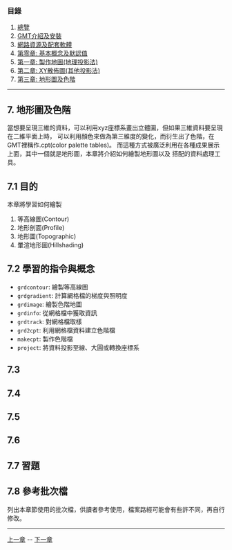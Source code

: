 
### 目錄
1. [總覽](/index.md)
2. [GMT介紹及安裝](/intro_install.md)
3. [網路資源及配套軟體](/net_software.md)
4. [第零章: 基本概念及默認值](/basic_defaults.md)
5. [第一章: 製作地圖(地理投影法)](/projection.md)
6. [第二章: XY散佈圖(其他投影法)](/xy_figure.md)
7. [第三章: 地形圖及色階](/topographic_cpt.md)

---

## 7. 地形圖及色階
當想要呈現三維的資料，可以利用xyz座標系畫出立體圖，但如果三維資料要呈現在二維平面上時，
可以利用顏色來做為第三維度的變化，而衍生出了色階，在GMT裡稱作.cpt(color palette tables)。
而這種方式被廣泛利用在各種成果展示上面，其中一個就是地形圖，本章將介紹如何繪製地形圖以及
搭配的資料處理工具。

## 7.1 目的
本章將學習如何繪製
  1. 等高線圖(Contour)
  2. 地形剖面(Profile)
  3. 地形圖(Topographic)
  4. 暈渲地形圖(Hillshading)

## 7.2 學習的指令與概念

* `grdcontour`: 繪製等高線圖
* `grdgradient`: 計算網格檔的梯度與照明度
* `grdimage`: 繪製色階地圖
* `grdinfo`: 從網格檔中獲取資訊
* `grdtrack`: 對網格檔取樣
* `grd2cpt`: 利用網格檔資料建立色階檔
* `makecpt`: 製作色階檔
* `project`: 將資料投影至線、大圓或轉換座標系

## 7.3

## 7.4

## 7.5

## 7.6

## 7.7 習題

## 7.8 參考批次檔
列出本章節使用的批次檔，供讀者參考使用，檔案路經可能會有些許不同，再自行修改。

---

[上一章](/xy_figure.md) -- [下一章](/topographic_cpt.md)